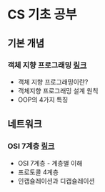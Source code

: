 # CS 기초 공부

## 기본 개념
### 객체 지향 프로그래밍 [링크](https://github.com/noonnoo/code_interview/blob/master/CS/Basic_Concept/OOP.md)
* 객체 지향 프로그래밍이란?
* 객체지향 프로그래밍 설계 원칙
* OOP의 4가지 특징

## 네트워크
### OSI 7계층 [링크](https://github.com/noonnoo/code_interview/blob/master/CS/Network/OSI_7Layer.md)
* OSI 7계층 - 계층별 이해
* 프로토콜 4계층
* 인캡슐레이션과 디캡슐레이션
